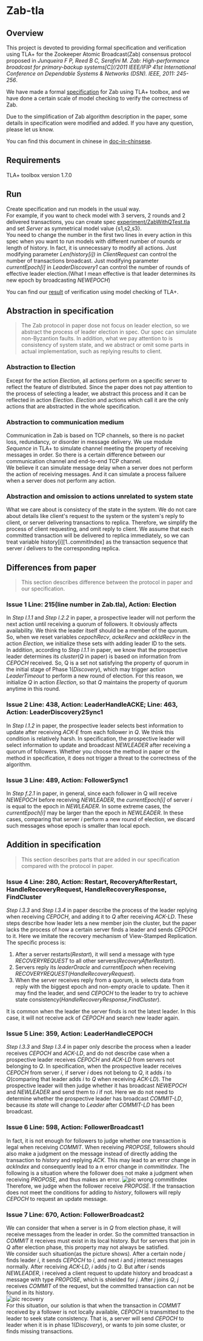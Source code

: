 # Zab-tla

## Overview
This project is devoted to providing formal specification and verification using TLA+ for the Zookeeper Atomic Broadcast(Zab) consensus protocol proposed in *Junqueira F P, Reed B C, Serafini M. Zab: High-performance broadcast for primary-backup systems[C]//2011 IEEE/IFIP 41st International Conference on Dependable Systems & Networks (DSN). IEEE, 2011: 245-256*.  

We have made a formal [specification](Zab.tla) for Zab using TLA+ toolbox, and we have done a certain scale of model checking to verify the correctness of Zab.

Due to the simplification of Zab algorithm description in the paper, some details in specification were modified and added. If you have any question, please let us know.

You can find this document in chinese in [doc-in-chinsese](doc-in-chinese/README.md).

## Requirements
TLA+ toolbox version 1.7.0

## Run
Create specification and run models in the usual way.  
For example, if you want to check model with 3 servers, 2 rounds and 2 delivered transactions, you can create spec [experiment/ZabWithQTest.tla](experiment/ZabWithQTest.tla) and set *Server* as symmetrical model value {s1,s2,s3}.   
You need to change the number in the first two lines in every action in this spec when you want to run models with different number of rounds or length of history. In fact, it is unnecessary to modify all actions. Just modifying parameter *Len(history[i])* in *ClientRequest* can control the number of transactions broadcast. Just modifying parameter *currentEpoch[i]* in *LeaderDiscovery1* can control the number of rounds of effective leader election.(What I mean effective is that leader determines its new epoch by broadcasting *NEWEPOCH*)

You can find our [result](experiment/README.md) of verification using model checking of TLA+.

## Abstraction in specification
>The Zab protocol in paper dose not focus on leader election, so we abstract the process of leader election in spec. Our spec can simulate non-Byzantion faults. In addition, what we pay attention to is consistency of system state, and we abstract or omit some parts in actual implementation, such as replying results to client.

### Abstraction to Election
Except for the action *Election*, all actions perform on a specific server to reflect the feature of distributed. Since the paper does not pay attention to the process of selecting a leader, we abstract this process and it can be reflected in action *Election*. *Election* and actions which call it are the only actions that are abstracted in the whole specification.

### Abstraction to communication medium
Communication in Zab is based on TCP channels, so there is no packet loss, redundancy, or disorder in message delivery. We use module *Sequence* in TLA+ to simulate channel meeting the property of receiving messages in order. So there is a certain difference between our communication channel and end-to-end TCP channel.    
We believe it can simulate message delay when a server does not perform the action of receiving messages. And it can simulate a process failuere when a server does not perform any action.

### Abstraction and omission to actions unrelated to system state
What we care about is consistecy of the state in the system. We do not care about details like client's request to the system or the system's reply to client, or server delivering transactions to replica. Therefore, we simplify the process of client requesting, and omit reply to client. We assume that each committed transaction will be delivered to replica immediately, so we can treat variable history[i][1..commitIndex] as the transaction sequence that server *i* delivers to the corresponding replica.

## Differences from paper
>This section describes difference between the protocol in paper and our specification.

### Issue 1 Line: 215(line number in Zab.tla), Action: Election
In *Step l.1.1* and *Step l.2.2* in paper, a prospective leader will not perform the next action until receiving a quorum of followers. It obviously affects availability. We think the leader itself should be a member of the quorum. So, when we reset variables *cepochRecv*, *ackeRecv* and *ackldRecv* in the action *Election*, we initialize these sets with adding leader ID to the sets.  
In addition, according to *Step l.1.1* in paper, we know that the prospective leader determines its *cluster*(*Q* in paper) is based on information from *CEPOCH* received. So, Q is a set not satisfying the property of quorum in the initial stage of Phase 1(*Discovery*), which may trigger action *LeaderTimeout* to perform a new round of election. For this reason, we initialize *Q* in action *Election*, so that *Q* maintains the property of quorum anytime in this round.

### Issue 2 Line: 438, Action: LeaderHandleACKE; Line: 463, Action: LeaderDiscovery2Sync1
In *Step l.1.2* in paper, the prospective leader selects best information to update after receiving *ACK-E* from each follower in *Q*. We think this condition is relatively harsh. In specification, the prospective leader will select information to update and broadcast *NEWLEADER* after receiving a quorum of followers. Whether you choose the method in paper or the method in specification, it does not trigger a threat to the correctness of the algorithm.

### Issue 3 Line: 489, Action: FollowerSync1
In *Step f.2.1* in paper, in general, since each follower in Q will receive *NEWEPOCH* before receiving *NEWLEADER*, the *currentEpoch[i]* of server *i* is equal to the epoch in *NEWLEADER*. In some extreme cases, the *currentEpoch[i]* may be larger than the epoch in *NEWLEADER*. In these cases, comparing that server *i* perform a new round of election, we discard such messages whose epoch is smaller than local epoch.

## Addition in specification
> This section describes parts that are added in our specification compared with the protocol in paper.

### Issue 4 Line: 280, Action: Restart, RecoveryAfterRestart, HandleRecoveryRequest, HandleRecoveryResponse, FindCluster
*Step l.3.3* and *Step l.3.4* in paper describe the process of the leader replying when receiving *CEPOCH*, and adding it to *Q* after receiving *ACK-LD*. These steps describe how leader lets a new member join the cluster, but the paper lacks the process of how a certain server finds a leader and sends *CEPOCH* to it. Here we imitate the recovery mechanism of View-Stamped Replication. The specific process is:  
1.	After a server restarts(*Restart*), it will send a message with type *RECOVERYREQUEST* to all other servers(*RecoveryAfterRestart*).  
2.	Servers reply its *leaderOracle* and *currentEpoch* when receiving *RECOVERYREQUEST*(*HandleRecoveryRequest*).  
3.	When the server receives reply from a quorum, is selects data from reply with the biggest epoch and non-empty oracle to update. Then it may find the leader, and send *CEPOCH* to the leader to try to achieve state consistency(*HandleRecoveryResponse*,*FindCluster*).  

It is common when the leader the server finds is not the latest leader. In this case, it will not receive ack of *CEPOCH* and search new leader again.

### Issue 5 Line: 359, Action: LeaderHandleCEPOCH
*Step l.3.3* and *Step l.3.4* in paper only describe the process when a leader receives *CEPOCH* and *ACK-LD*, and do not describe case when a prospective leader receives *CEPOCH* and *ACK-LD* from servers not belonging to *Q*. In specification, when the prospective leader receives *CEPOCH* from server *i*, if server *i* does not belong to *Q*, it adds *i* to *Q*(comparing that leader adds *i* to *Q* when receiving *ACK-LD*). The prospective leader will then judge whether it has broadcast *NEWEPOCH* and *NEWLEADER* and send them to *i* if not. Here we do not need to determine whether the prospective leader has broadcast *COMMIT-LD*, because its *state* will change to *Leader* after *COMMIT-LD* has been broadcast.

### Issue 6 Line: 598, Action: FollowerBroadcast1
In fact, it is not enough for followers to judge whether one transaction is legal when receiving *COMMIT*. When receiving *PROPOSE*, followers should also make a judgment on the message instead of directly adding the transaction to *history* and replying *ACK*. This may lead to an error change in *ackIndex* and consequently lead to a n error change in *commitIndex*. The following is a situation where the follower does not make a judgment when receiving *PROPOSE*, and thus makes an error.
![pic wrong commitIndex](doc-in-chinese/picture/pic_double_same_transaction.PNG)  
Therefore, we judge when the follower receive *PROPOSE*. If the transaction does not meet the conditions for adding to *history*, followers will reply *CEPOCH* to request an update message.

### Issue 7 Line: 670, Action: FollowerBroadcast2
We can consider that when a server is in *Q* from election phase, it will receive messages from the leader in order. So the committed transaction in *COMMIT* it receives must exist in its local history. But for servers that join in *Q* after election phase, this property may not always be satisfied.  
We consider such situation(as the picture shows). After a certain node *j* finds leader *i*, it sends *CEPOCH* to *i*, and next *i* and *j* interact messages normally. After receiving *ACK-LD*, *i* adds *j* to *Q*. But after *i* sends *NEWLEADER*, i received a client request to update history and broadcast a message with type *PROPOSE*, which is shielded for *j*. After *j* joins *Q*, *j* receives *COMMIT* of the request, but the committed transaction can not be found in its history.  
![pic recovery](doc-in-chinese/picture/pic_recovery.PNG)  
For this situation, our solution is that when the transaction in *COMMIT* received by a follower is not locally available, *CEPOCH* is transmitted to the leader to seek state consistency. That is, a server will send *CEPOCH* to leader when it is in phase 1(*Discovery*), or wants to join some cluster, or finds missing transactions.
